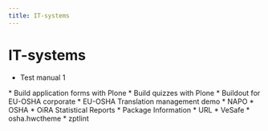 ```yaml
---
title: IT-systems
---
```


# IT-systems

* Test manual 1
<div style="display:none" class="generated_start"></div>
* Build application forms with Plone
* Build quizzes with Plone
* Buildout for EU-OSHA corporate
* EU-OSHA Translation management demo
* NAPO
* OSHA
* OiRA Statistical Reports
* Package Information
* URL
* VeSafe
* osha.hwctheme
* zptlint
<div style="display:none" class="generated_end"></div>